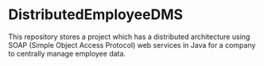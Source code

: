 # DistributedEmployeeDMS
This repository stores a project which has a distributed architecture using SOAP (Simple Object Access Protocol) web services in Java for a company to centrally manage employee data.
